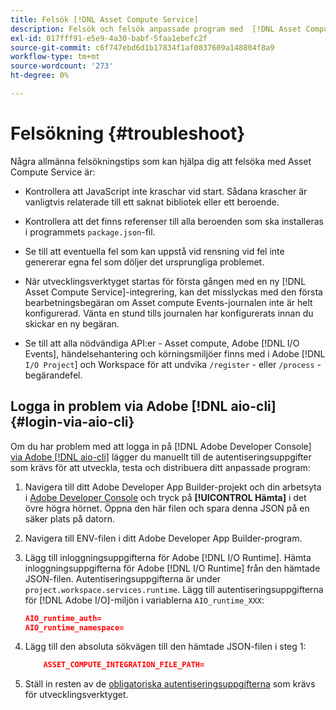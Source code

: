 ```yaml
---
title: Felsök [!DNL Asset Compute Service]
description: Felsök och felsök anpassade program med  [!DNL Asset Compute Service].
exl-id: 017fff91-e5e9-4a30-babf-5faa1ebefc2f
source-git-commit: c6f747ebd6d1b17834f1af0837609a148804f8a9
workflow-type: tm+mt
source-wordcount: '273'
ht-degree: 0%

---
```


# Felsökning {#troubleshoot}

Några allmänna felsökningstips som kan hjälpa dig att felsöka med Asset Compute Service är:

* Kontrollera att JavaScript inte kraschar vid start. Sådana krascher är vanligtvis relaterade till ett saknat bibliotek eller ett beroende.
* Kontrollera att det finns referenser till alla beroenden som ska installeras i programmets `package.json`-fil.
* Se till att eventuella fel som kan uppstå vid rensning vid fel inte genererar egna fel som döljer det ursprungliga problemet.

* När utvecklingsverktyget startas för första gången med en ny [!DNL Asset Compute Service]-integrering, kan det misslyckas med den första bearbetningsbegäran om Asset compute Events-journalen inte är helt konfigurerad. Vänta en stund tills journalen har konfigurerats innan du skickar en ny begäran.
* Se till att alla nödvändiga API:er - Asset compute, Adobe [!DNL I/O Events], händelsehantering och körningsmiljöer finns med i Adobe [!DNL `I/O Project`] och Workspace för att undvika `/register` - eller `/process` -begärandefel.

## Logga in problem via Adobe [!DNL aio-cli] {#login-via-aio-cli}

Om du har problem med att logga in på [!DNL Adobe Developer Console] [via Adobe [!DNL aio-cli]](https://developer.adobe.com/app-builder/docs/getting_started/first_app/#3-signing-in-from-cli) lägger du manuellt till de autentiseringsuppgifter som krävs för att utveckla, testa och distribuera ditt anpassade program:

1. Navigera till ditt Adobe Developer App Builder-projekt och din arbetsyta i [Adobe Developer Console](https://developer.adobe.com/console/user/servicesandapis) och tryck på **[!UICONTROL Hämta]** i det övre högra hörnet. Öppna den här filen och spara denna JSON på en säker plats på datorn.

1. Navigera till ENV-filen i ditt Adobe Developer App Builder-program.

1. Lägg till inloggningsuppgifterna för Adobe [!DNL I/O Runtime]. Hämta inloggningsuppgifterna för Adobe [!DNL I/O Runtime] från den hämtade JSON-filen. Autentiseringsuppgifterna är under `project.workspace.services.runtime`. Lägg till autentiseringsuppgifterna för [!DNL Adobe I/O]-miljön i variablerna `AIO_runtime_XXX`:

   ```json
   AIO_runtime_auth=
   AIO_runtime_namespace=
   ```

1. Lägg till den absoluta sökvägen till den hämtade JSON-filen i steg 1:

   ```json
       ASSET_COMPUTE_INTEGRATION_FILE_PATH=
   ```

1. Ställ in resten av de [obligatoriska autentiseringsuppgifterna](develop-custom-application.md) som krävs för utvecklingsverktyget.

<!-- TBD for later:
Add any best practices for developers in this section:
* Any items to take care of when creating projects.
* Any naming conventions, reserved keywords, etc.?
* Any terms that can become a source of confusion later based on our OOTB naming.

* If required, add limitations for custom applications and spin those off as best practices.
* Do NOT borrow any content from https://git.corp.adobe.com/nui/nui/blob/master/doc/worker_api.md. It is outdated and irrelevant for 3rd party custom applications.
-->

